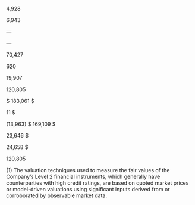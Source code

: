 4,928

6,943

—

—

70,427

620

19,907

120,805

$  183,061  $

11  $

(13,963)  $  169,109  $

23,646  $

24,658  $

120,805

(1) The valuation techniques used to measure the fair values of the Company’s Level 2 financial instruments, which generally
have counterparties with high credit ratings, are based on quoted market prices or model-driven valuations using significant
inputs derived from or corroborated by observable market data.